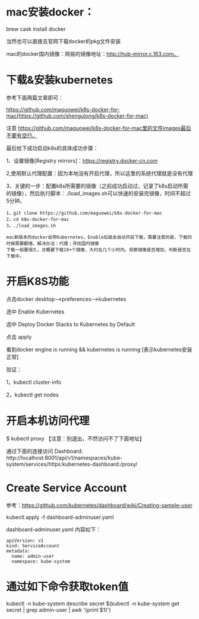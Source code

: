 # mac安装docker：

brew cask install docker

当然也可以直接去官网下载docker的pkg文件安装

mac的docker国内镜像：网易的镜像地址：http://hub-mirror.c.163.com。

# 下载&安装kubernetes

参考下面两篇文章即可：

https://github.com/maguowei/k8s-docker-for-mac(https://github.com/shengulong/k8s-docker-for-mac)

注意 https://github.com/maguowei/k8s-docker-for-mac里的文件images最后不要有空行。

最后给下成功启动k8s的具体成功步骤：

1、设置镜像[Registry mirrors]：https://registry.docker-cn.com

2,使用默认代理配置：因为本地没有开启代理，所以这里的系统代理就是没有代理

3、关键的一步：配置k8s所需要的镜像（之前成功启动过，记录了k8s启动所需的镜像），然后执行脚本：./load_images.sh可以快速的安装完镜像，时间不超过5分钟。

```
1，git clone https://github.com/maguowei/k8s-docker-for-mac
2，cd k8s-docker-for-mac
3，./load_images.sh

mac新版本的docker自带Kubernetes，Enable后就会自动开启下载，需要注意的是，下载的时候需要翻墙，解决办法：代理；寻找国内镜像
下载一般要很久，总概要下载10+个镜像，大约在几个小时内。观察镜像是否增加，判断是否在下载中。
```

# 开启K8S功能

点击docker desktop-->preferences-->kubernetes

选中 Enable Kubernetes

选中 Deploy Docker Stacks to Kubernetes by Default

点击 apply

看到docker engine is running && kubernetes is running [表示kubernetes安装正常]

验证：

1，kubectl cluster-info

2，kubectl get nodes

# 开启本机访问代理

$ kubectl proxy 【注意：别退出，不然访问不了下面地址】

通过下面的连接访问 Dashboard: http://localhost:8001/api/v1/namespaces/kube-system/services/https:kubernetes-dashboard:/proxy/

# Create Service Account

参考：https://github.com/kubernetes/dashboard/wiki/Creating-sample-user

kubectl apply -f dashboard-adminuser.yaml

dashboard-adminuser.yaml 内容如下：

```
apiVersion: v1
kind: ServiceAccount
metadata:
  name: admin-user
  namespace: kube-system
```

# 通过如下命令获取token值

kubectl -n kube-system describe secret $(kubectl -n kube-system get secret | grep admin-user | awk '{print $1}')


